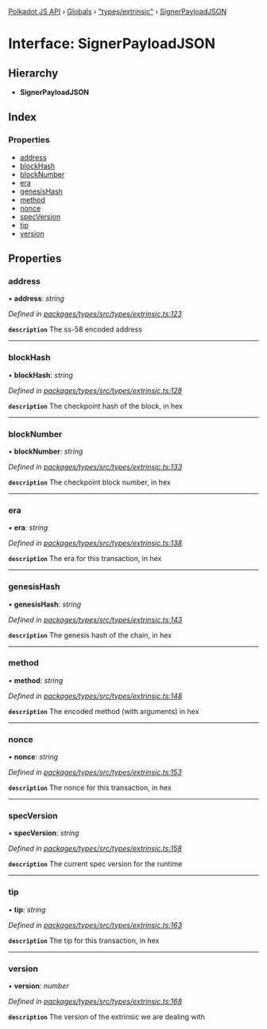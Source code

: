 [Polkadot JS API](../README.md) › [Globals](../globals.md) › ["types/extrinsic"](../modules/_types_extrinsic_.md) › [SignerPayloadJSON](_types_extrinsic_.signerpayloadjson.md)

# Interface: SignerPayloadJSON

## Hierarchy

* **SignerPayloadJSON**

## Index

### Properties

* [address](_types_extrinsic_.signerpayloadjson.md#address)
* [blockHash](_types_extrinsic_.signerpayloadjson.md#blockhash)
* [blockNumber](_types_extrinsic_.signerpayloadjson.md#blocknumber)
* [era](_types_extrinsic_.signerpayloadjson.md#era)
* [genesisHash](_types_extrinsic_.signerpayloadjson.md#genesishash)
* [method](_types_extrinsic_.signerpayloadjson.md#method)
* [nonce](_types_extrinsic_.signerpayloadjson.md#nonce)
* [specVersion](_types_extrinsic_.signerpayloadjson.md#specversion)
* [tip](_types_extrinsic_.signerpayloadjson.md#tip)
* [version](_types_extrinsic_.signerpayloadjson.md#version)

## Properties

###  address

• **address**: *string*

*Defined in [packages/types/src/types/extrinsic.ts:123](https://github.com/polkadot-js/api/blob/ad2939cc4f/packages/types/src/types/extrinsic.ts#L123)*

**`description`** The ss-58 encoded address

___

###  blockHash

• **blockHash**: *string*

*Defined in [packages/types/src/types/extrinsic.ts:128](https://github.com/polkadot-js/api/blob/ad2939cc4f/packages/types/src/types/extrinsic.ts#L128)*

**`description`** The checkpoint hash of the block, in hex

___

###  blockNumber

• **blockNumber**: *string*

*Defined in [packages/types/src/types/extrinsic.ts:133](https://github.com/polkadot-js/api/blob/ad2939cc4f/packages/types/src/types/extrinsic.ts#L133)*

**`description`** The checkpoint block number, in hex

___

###  era

• **era**: *string*

*Defined in [packages/types/src/types/extrinsic.ts:138](https://github.com/polkadot-js/api/blob/ad2939cc4f/packages/types/src/types/extrinsic.ts#L138)*

**`description`** The era for this transaction, in hex

___

###  genesisHash

• **genesisHash**: *string*

*Defined in [packages/types/src/types/extrinsic.ts:143](https://github.com/polkadot-js/api/blob/ad2939cc4f/packages/types/src/types/extrinsic.ts#L143)*

**`description`** The genesis hash of the chain, in hex

___

###  method

• **method**: *string*

*Defined in [packages/types/src/types/extrinsic.ts:148](https://github.com/polkadot-js/api/blob/ad2939cc4f/packages/types/src/types/extrinsic.ts#L148)*

**`description`** The encoded method (with arguments) in hex

___

###  nonce

• **nonce**: *string*

*Defined in [packages/types/src/types/extrinsic.ts:153](https://github.com/polkadot-js/api/blob/ad2939cc4f/packages/types/src/types/extrinsic.ts#L153)*

**`description`** The nonce for this transaction, in hex

___

###  specVersion

• **specVersion**: *string*

*Defined in [packages/types/src/types/extrinsic.ts:158](https://github.com/polkadot-js/api/blob/ad2939cc4f/packages/types/src/types/extrinsic.ts#L158)*

**`description`** The current spec version for  the runtime

___

###  tip

• **tip**: *string*

*Defined in [packages/types/src/types/extrinsic.ts:163](https://github.com/polkadot-js/api/blob/ad2939cc4f/packages/types/src/types/extrinsic.ts#L163)*

**`description`** The tip for this transaction, in hex

___

###  version

• **version**: *number*

*Defined in [packages/types/src/types/extrinsic.ts:168](https://github.com/polkadot-js/api/blob/ad2939cc4f/packages/types/src/types/extrinsic.ts#L168)*

**`description`** The version of the extrinsic we are dealing with
